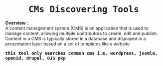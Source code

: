 <div align="center">
<samp><h1>CMs Discovering Tools</h1></samp>
</div>

<b>Overview :</b><br>
A content management system (CMS) is an application that is used to manage content, allowing multiple contributors to create, edit and publish. Content in a CMS is typically stored in a database and displayed in a presentation layer based on a set of templates like a website

<b><samp>this tool only searches common cms i.e. wordpress, joomla, openid, drupal, OJS pkp</samp></b>
